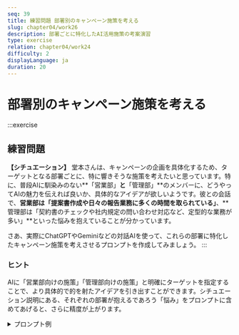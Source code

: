 ```yaml
---
seq: 39
title: 練習問題 部署別のキャンペーン施策を考える
slug: chapter04/work26
description: 部署ごとに特化したAI活用施策の考案演習
type: exercise
relation: chapter04/work24
difficulty: 2
displayLanguage: ja
duration: 20
---
```


# 部署別のキャンペーン施策を考える

:::exercise
## 練習問題
**【シチュエーション】**
堂本さんは、キャンペーンの企画を具体化するため、ターゲットとなる部署ごとに、特に響きそうな施策を考えたいと思っています。特に、普段AIに馴染みのない**「営業部」**と**「管理部」**のメンバーに、どうやってAIの魅力を伝えれば良いか、具体的なアイデアが欲しいようです。彼との会話で、**営業部は「提案書作成や日々の報告業務に多くの時間を取られている」**、**管理部は「契約書のチェックや社内規定の問い合わせ対応など、定型的な業務が多い」**といった悩みを抱えていることが分かっています。

さあ、実際にChatGPTやGeminiなどの対話AIを使って、これらの部署に特化したキャンペーン施策を考えさせるプロンプトを作成してみましょう。
:::

### ヒント
AIに「営業部向けの施策」「管理部向けの施策」と明確にターゲットを指定することで、より具体的で的を射たアイデアを引き出すことができます。シチュエーション説明にある、それぞれの部署が抱えるであろう「悩み」をプロンプトに含めてあげると、さらに精度が上がります。


<details>
<summary>プロンプト例</summary>
```
あなたは、社内イベントの企画を得意とするコンサルタントです。
現在、当社が実施する「社内AI活用推進キャンペーン」において、特にAIに馴染みのない部署向けの施策を考えています。

以下の2つの部署の社員が「これなら自分もAIを使ってみようかな」と思えるような、具体的なキャンペーン施策をそれぞれ2つずつ提案してください。

# ターゲット部署と想定される悩み
- **営業部**: 提案書作成や日々の報告業務に多くの時間を取られている。
- **管理部**: 契約書のチェックや社内規定の問い合わせ対応など、定型的な業務が多い。
```

### 期待される出力例
```
承知いたしました。各部署のお悩みに寄り添ったキャンペーン施策を提案します。

### 営業部向け施策
1.  **「AIにお任せ！秒速提案書作成ワークショップ」**: 顧客の基本情報を入力するだけで、AIが提案書の骨子やトークスクリプトを自動生成する体験会。参加者には、その場で使えるプロンプト集をプレゼント。
2.  **「営業日報AI自動化コンテスト」**: 一週間の営業活動の音声をAIに要約させ、最も質の高い日報を生成したチームを表彰。優勝チームにはインセンティブを支給。

### 管理部向け施策
1.  **「契約書レビューAI体験会」**: 契約書のPDFをAIに読み込ませ、リスクがありそうな条文を瞬時にハイライトさせるデモンストレーション。法務担当者も驚くAIの実力を紹介。
2.  **「社内規定なんでも相談AIボット」トライアル**: 経費精算や勤怠に関する複雑な社内規定について、AIボットが24時間いつでも答えてくれるトライアル環境を1ヶ月限定で提供。
```
</details>

:::note

このワークでは、AIを活用して以下のことを学びました：

1. 部署ごとの業務課題に特化したキャンペーン施策の考案
2. 異なる部署のニーズに合わせたプロンプトの作成

これらのスキルを活用して、より効果的なキャンペーンを企画しましょう。
:::

